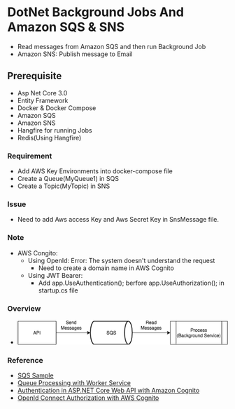 # DotNet Background Jobs And Amazon SQS & SNS
- Read messages from Amazon SQS and then run Background Job
- Amazon SNS: Publish message to Email

## Prerequisite
+ Asp Net Core 3.0
+ Entity Framework
+ Docker & Docker Compose
+ Amazon SQS
+ Amazon SNS
+ Hangfire for running Jobs
+ Redis(Using Hangfire)


### Requirement
+ Add AWS Key Environments into docker-compose file
+ Create a Queue(MyQueue1) in SQS
+ Create a Topic(MyTopic) in SNS

### Issue
+ Need to add Aws access Key and Aws Secret Key in SnsMessage file.

### Note
+ AWS Congito:
    - Using OpenId: Error: The system doesn't understand the request
        - Need to create a domain name in AWS Cognito
    - Using JWT Bearer:
        - Add app.UseAuthentication(); berfore app.UseAuthorization(); in startup.cs file

### Overview
+ ![Overview](./images/Workflow.png)

### Reference
+ [SQS Sample](https://github.com/awslabs/aws-sdk-net-samples/blob/master/ConsoleSamples/AmazonSQS_Sample/AmazonSQS_Sample/Program.cs)
+ [Queue Processing with Worker Service](https://medium.com/@nickfane/queue-processing-with-net-core-worker-services-eaccff28ba69)
+ [Authentication in ASP.NET Core Web API with Amazon Cognito](http://snevsky.com/blog/dotnet-core-authentication-aws-cognito)
+ [OpenId Connect Authorization with AWS Cognito](https://medium.com/@robert.broeckelmann/openid-connect-authorization-code-flow-with-aws-cognito-246997abd11a)